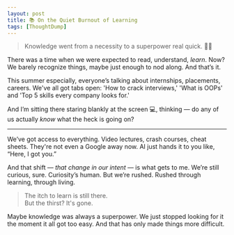 ```yaml
---
layout: post
title: 📚 On the Quiet Burnout of Learning
tags: [ThoughtDump]
---
```


> Knowledge went from a necessity to a superpower real quick. 🦸🏻

There was a time when we were expected to read, understand, _learn_. Now? We barely recognize things, maybe just enough to nod along. And that’s it.

This summer especially, everyone’s talking about internships, placements, careers. We've all got tabs open: 'How to crack interviews,' 'What is OOPs' and 'Top 5 skills every company looks for.'

And I’m sitting there staring blankly at the screen 💻, thinking — do any of us actually _know_ what the heck is going on?

<hr class="dots">

We’ve got access to everything. Video lectures, crash courses, cheat sheets. They're not even a Google away now. AI just hands it to you like, “Here, I got you.”

And that shift — _that change in our intent_ — is what gets to me. We’re still curious, sure. Curiosity’s human. But we’re rushed. Rushed through learning, through living.

> The itch to learn is still there.  
> But the thirst? It's gone.

Maybe knowledge was always a superpower. We just stopped looking for it the moment it all got too easy. And that has only made things more difficult.
